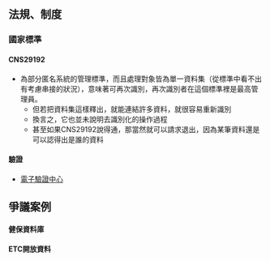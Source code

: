 ## 法規、制度
### 國家標準
#### CNS29192
- 為部分匿名系統的管理標準，而且處理對象皆為單一資料集（從標準中看不出有考慮串接的狀況），意味著可再次識別，再次識別者在這個標準裡是最高管理員。  
    - 但若把資料集這樣釋出，就能連結許多資料，就很容易重新識別
    - 換言之，它也並未說明去識別化的操作過程
    - 甚至如果CNS29192說得通，那當然就可以請求退出，因為某筆資料還是可以認得出是誰的資料

#### 驗證
- [電子驗證中心](https://www.etc.org.tw/%E9%A9%97%E8%AD%89%E6%9C%8D%E5%8B%99/%E5%80%8B%E4%BA%BA%E8%B3%87%E6%96%99%E5%8E%BB%E8%AD%98%E5%88%A5%E5%8C%96%E9%81%8E%E7%A8%8B%E9%A9%97%E8%AD%89.aspx)

## 爭議案例
#### 健保資料庫
#### ETC開放資料


